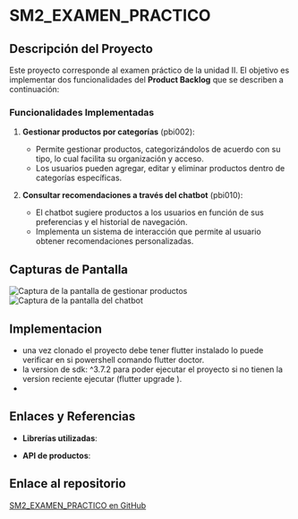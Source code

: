 # SM2_EXAMEN_PRACTICO

## Descripción del Proyecto

Este proyecto corresponde al examen práctico de la unidad II. El objetivo es implementar dos funcionalidades del **Product Backlog** que se describen a continuación:

### Funcionalidades Implementadas

1. **Gestionar productos por categorías** (pbi002): 
   - Permite gestionar productos, categorizándolos de acuerdo con su tipo, lo cual facilita su organización y acceso.
   - Los usuarios pueden agregar, editar y eliminar productos dentro de categorías específicas.

2. **Consultar recomendaciones a través del chatbot** (pbi010):
   - El chatbot sugiere productos a los usuarios en función de sus preferencias y el historial de navegación.
   - Implementa un sistema de interacción que permite al usuario obtener recomendaciones personalizadas.

## Capturas de Pantalla

![Captura de la pantalla de gestionar productos](.png)
![Captura de la pantalla del chatbot](.png)
## Implementacion
- una vez clonado el proyecto debe tener flutter instalado lo puede verificar en si powershell comando flutter doctor.
- la version de sdk: ^3.7.2 para poder ejecutar el proyecto si no tienen la version reciente ejecutar (flutter upgrade
).
- 
## Enlaces y Referencias

- **Librerías utilizadas**:

  
- **API de productos**:


## Enlace al repositorio

[SM2_EXAMEN_PRACTICO en GitHub](https://github.com/jesushuallpa/SM2_EXAMEN_PRACTICO)
